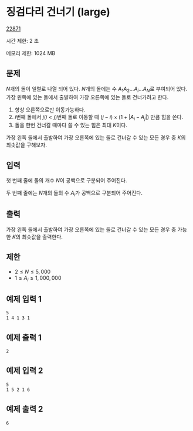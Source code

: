 # 징검다리 건너기 (large)

[22871](https://www.acmicpc.net/problem/22871)

시간 제한: 2 초

메모리 제한: 1024 MB

## 문제

$N$개의 돌이 일렬로 나열 되어 있다. $N$개의 돌에는 수 $A_1 A_2 ... A_i ... A_N$로 부여되어 있다. 가장 왼쪽에 있는 돌에서 출발하여 가장 오른쪽에 있는 돌로 건너가려고 한다.

1. 항상 오른쪽으로만 이동가능하다.
2. $i$번째 돌에서 $j(i < j)$번째 돌로 이동할 때 $(j - i) × (1 + |A_i - A_j|)$ 만큼 힘을 쓴다.
3. 돌을 한번 건너갈 때마다 쓸 수 있는 힘은 최대 $K$이다.

가장 왼쪽 돌에서 출발하여 가장 오른쪽에 있는 돌로 건너갈 수 있는 모든 경우 중 $K$의 최솟값을 구해보자.

## 입력

첫 번째 줄에 돌의 개수 $N$이 공백으로 구분되어 주어진다.

두 번째 줄에는 $N$개의 돌의 수 $A_i$가 공백으로 구분되어 주어진다.

## 출력

가장 왼쪽 돌에서 출발하여 가장 오른쪽에 있는 돌로 건너갈 수 있는 모든 경우 중 가능한 $K$의 최솟값을 출력한다.

## 제한

- $2 \le N \le 5,000$
- $1 \le A_i \le 1,000,000$

## 예제 입력 1

```text
5
1 4 1 3 1
```

## 예제 출력 1

```text
2
```

## 예제 입력 2

```text
5
1 5 2 1 6
```

## 예제 출력 2

```text
6
```
